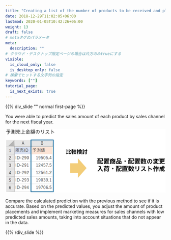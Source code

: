 ```yaml
---
title: "Creating a list of the number of products to be received and placed"
date: 2018-12-29T11:02:05+06:00
lastmod: 2020-01-05T10:42:26+06:00
weight: 13
draft: false
# metaタグのパラメータ
meta:
  description: ""
# クラウド・デスクトップ限定ページの場合は片方のみtrueにする
visible:
  is_cloud_only: false
  is_desktop_only: false
# 検索でヒットする文字列の指定
keywords: [""]
tutorial_page:
  is_next_exists: true
---
```


{{% div_slide "" normal first-page %}}

You were able to predict the sales amount of each product by sales channel for the next fiscal year.

![](../img_en/t_slide29.png)

Compare the calculated prediction with the previous method to see if it is accurate.
Based on the predicted values, you adjust the amount of product placements and implement marketing measures for sales channels with low predicted sales amounts, taking into account situations that do not appear in the data.

{{% /div_slide %}}
